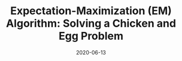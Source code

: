 ---
date: 2020-06-13
last_modified_at: 
title: "Expectation-Maximization (EM) Algorithm: Solving a Chicken and Egg Problem"
header:
  teaser: "https://miro.medium.com/max/770/1*yftBrh4sfpFRo6ZHsIa3KQ.png"
excerpt: "The Intuition Behind the Popular Expectation-Maximization Algorithm with Example Code"
category:
  - Statistics
  - Machine Learning
redirect_url: https://towardsdatascience.com/solving-a-chicken-and-egg-problem-expectation-maximization-em-c717547c3be2
---